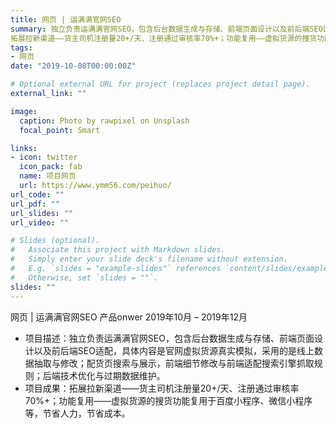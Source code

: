 ```yaml
---
title: 网页 | 运满满官网SEO
summary: 独立负责运满满官网SEO，包含后台数据生成与存储、前端页面设计以及前后端SEO适配，具体内容是官网虚拟货源真实模拟，采用的是线上数据抽取与修改；配货页搜索与展示，前端细节修改与前端适配搜索引擎抓取规则；后端技术优化与过期数据维护。
拓展拉新渠道——货主司机注册量20+/天、注册通过审核率70%+；功能复用——虚拟货源的搜货功能复用于百度小程序、微信小程序等，节省人力，节省成本。
tags:
- 网页
date: "2019-10-08T00:00:00Z"

# Optional external URL for project (replaces project detail page).
external_link: ""

image:
  caption: Photo by rawpixel on Unsplash
  focal_point: Smart

links:
- icon: twitter
  icon_pack: fab
  name: 项目网页
  url: https://www.ymm56.com/peihuo/
url_code: ""
url_pdf: ""
url_slides: ""
url_video: ""

# Slides (optional).
#   Associate this project with Markdown slides.
#   Simply enter your slide deck's filename without extension.
#   E.g. `slides = "example-slides"` references `content/slides/example-slides.md`.
#   Otherwise, set `slides = ""`.
slides: ""
---
```


网页 | 运满满官网SEO   产品onwer   2019年10月 – 2019年12月

-	项目描述：独立负责运满满官网SEO，包含后台数据生成与存储、前端页面设计以及前后端SEO适配，具体内容是官网虚拟货源真实模拟，采用的是线上数据抽取与修改；配货页搜索与展示，前端细节修改与前端适配搜索引擎抓取规则；后端技术优化与过期数据维护。
-	项目成果：拓展拉新渠道——货主司机注册量20+/天、注册通过审核率70%+；功能复用——虚拟货源的搜货功能复用于百度小程序、微信小程序等，节省人力，节省成本。
